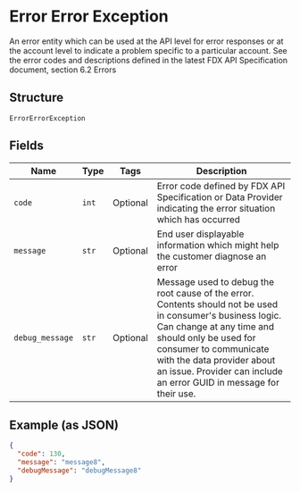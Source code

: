 
# Error Error Exception

An error entity which can be used at the API level for error responses or at the account level to indicate a problem specific to a particular account. See the error codes and descriptions defined in the latest FDX API Specification document, section 6.2 Errors

## Structure

`ErrorErrorException`

## Fields

| Name | Type | Tags | Description |
|  --- | --- | --- | --- |
| `code` | `int` | Optional | Error code defined by FDX API Specification or Data Provider indicating the error situation which has occurred |
| `message` | `str` | Optional | End user displayable information which might help the customer diagnose an error |
| `debug_message` | `str` | Optional | Message used to debug the root cause of the error. Contents should not be used in consumer's business logic. Can change at any time and should only be used for consumer to communicate with the data provider about an issue. Provider can include an error GUID in message for their use. |

## Example (as JSON)

```json
{
  "code": 130,
  "message": "message8",
  "debugMessage": "debugMessage8"
}
```

